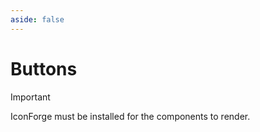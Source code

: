 ```yaml
---
aside: false
---
```

# Buttons
> [!IMPORTANT]
> IconForge must be installed for the components to render.
<div style="display: flex; flex-direction: row; flex-wrap: wrap; gap:1rem;">

<ComponentPreview snippet="
<button class='is-px-[1rem] is-py-[0.5rem] is-bg-blue-6 hover:is-bg-blue-7 is-color-white is-rounded-sm is-size-md is-inline-flex is-items-center'>
  Download <i class='if-download is-ml-[0.35rem]'></i>
</button>
"/>

</div>